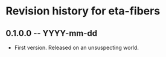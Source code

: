 # Revision history for eta-fibers

## 0.1.0.0  -- YYYY-mm-dd

* First version. Released on an unsuspecting world.
